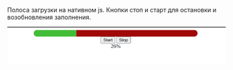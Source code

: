 Полоса загрузки на нативном js. Кнопки стоп и старт для остановки и возобновления заполнения.

![screenshot](https://github.com/romanIlak/downloadProgressBar/blob/master/screenshot.png)
